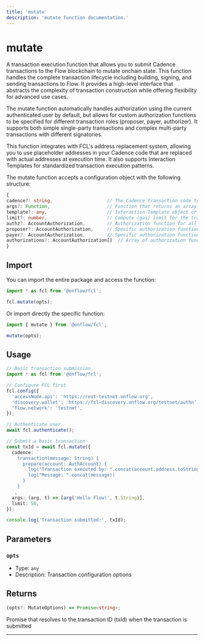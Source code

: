 ```yaml
---
title: 'mutate'
description: 'mutate function documentation.'
---
```


<!-- THIS DOCUMENT IS AUTO-GENERATED FROM [onflow/fcl/src/fcl.ts](https://github.com/onflow/fcl-js/tree/master/packages/fcl/src/fcl.ts). DO NOT EDIT MANUALLY -->

# mutate

A transaction execution function that allows you to submit Cadence transactions to the Flow blockchain
to mutate onchain state. This function handles the complete transaction lifecycle including building, signing, and
sending transactions to Flow. It provides a high-level interface that abstracts the complexity of transaction
construction while offering flexibility for advanced use cases.

The mutate function automatically handles authorization using the current authenticated user by default, but allows
for custom authorization functions to be specified for different transaction roles (proposer, payer, authorizer).
It supports both simple single-party transactions and complex multi-party transactions with different signatories.

This function integrates with FCL's address replacement system, allowing you to use placeholder addresses in your
Cadence code that are replaced with actual addresses at execution time. It also supports Interaction Templates
for standardized transaction execution patterns.

The mutate function accepts a configuration object with the following structure:

```typescript
{
cadence?: string,                    // The Cadence transaction code to execute (required if template not provided)
args?: Function,                     // Function that returns an array of arguments for the transaction
template?: any,                      // Interaction Template object or URL for standardized transactions
limit?: number,                      // Compute (gas) limit for the transaction execution
authz?: AccountAuthorization,        // Authorization function for all signatory roles (proposer, payer, authorizer)
proposer?: AccountAuthorization,     // Specific authorization function for the proposer role
payer?: AccountAuthorization,        // Specific authorization function for the payer role
authorizations?: AccountAuthorization[]  // Array of authorization functions for authorizer roles
}
```

## Import

You can import the entire package and access the function:

```typescript
import * as fcl from '@onflow/fcl';

fcl.mutate(opts);
```

Or import directly the specific function:

```typescript
import { mutate } from '@onflow/fcl';

mutate(opts);
```

## Usage

```typescript
// Basic transaction submission
import * as fcl from '@onflow/fcl';

// Configure FCL first
fcl.config({
  'accessNode.api': 'https://rest-testnet.onflow.org',
  'discovery.wallet': 'https://fcl-discovery.onflow.org/testnet/authn',
  'flow.network': 'testnet',
});

// Authenticate user
await fcl.authenticate();

// Submit a basic transaction
const txId = await fcl.mutate({
  cadence: `
    transaction(message: String) {
      prepare(account: AuthAccount) {
        log("Transaction executed by: ".concat(account.address.toString()))
        log("Message: ".concat(message))
      }
    }
  `,
  args: (arg, t) => [arg('Hello Flow!', t.String)],
  limit: 50,
});

console.log('Transaction submitted:', txId);
```

## Parameters

### `opts`

- Type: `any`
- Description: Transaction configuration options

## Returns

```typescript
(opts?: MutateOptions) => Promise<string>;
```

Promise that resolves to the transaction ID (txId) when the transaction is submitted

---
